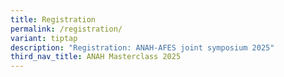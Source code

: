 ```yaml
---
title: Registration
permalink: /registration/
variant: tiptap
description: "Registration: ANAH-AFES joint symposium 2025"
third_nav_title: ANAH Masterclass 2025
---
```

